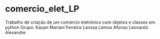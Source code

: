 # comercio_elet_LP
Trabalho de criação de um comércio eletrônico com objetos e classes em python
 Grupo:
 Kauan Mariani Ferreira
 Larissa Lemos Afonso
 Leonardo Alexandre